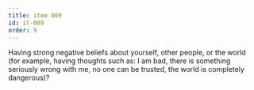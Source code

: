 ```yaml
---
title: item 009
id: it-009
order: 9
---
```

Having strong negative beliefs about yourself, other people, or the world (for example, having thoughts such as: I am bad, there is something seriously wrong with me, no one can be trusted, the world is completely dangerous)?